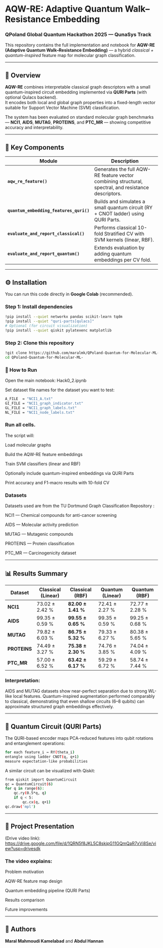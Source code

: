 # AQW-RE: Adaptive Quantum Walk–Resistance Embedding  
### QPoland Global Quantum Hackathon 2025 — QunaSys Track  

This repository contains the full implementation and notebook for **AQW-RE (Adaptive Quantum Walk–Resistance Embedding)** — a hybrid *classical + quantum-inspired* feature map for molecular graph classification.

---

## 🌟 Overview

**AQW-RE** combines interpretable classical graph descriptors with a small quantum-inspired circuit embedding implemented via **QURI Parts** (with optional Qulacs backend).  
It encodes both local and global graph properties into a fixed-length vector suitable for Support Vector Machine (SVM) classification.

The system has been evaluated on standard molecular graph benchmarks — **NCI1**, **AIDS**, **MUTAG**, **PROTEINS**, and **PTC_MR** — showing competitive accuracy and interpretability.

---

## 🧩 Key Components

| Module | Description |
|--------|--------------|
| **`aqw_re_feature()`** | Generates the full AQW-RE feature vector combining structural, spectral, and resistance descriptors. |
| **`quantum_embedding_features_quri()`** | Builds and simulates a small quantum circuit (RY + CNOT ladder) using QURI Parts. |
| **`evaluate_and_report_classical()`** | Performs classical 10-fold Stratified CV with SVM kernels (linear, RBF). |
| **`evaluate_and_report_quantum()`** | Extends evaluation by adding quantum embeddings per CV fold. |

---

## ⚙️ Installation

You can run this code directly in **Google Colab** (recommended).

### Step 1: Install dependencies
```bash
!pip install --quiet networkx pandas scikit-learn tqdm
!pip install --quiet "quri-parts[qulacs]"
# Optional (for circuit visualization)
!pip install --quiet qiskit pylatexenc matplotlib
```

### Step 2: Clone this repository
```bash
!git clone https://github.com/maralmk/QPoland-Quantum-for-Molecular-ML-.git
cd QPoland-Quantum-for-Molecular-ML-
```
### 🚀 How to Run

Open the main notebook:
Hack0_2.ipynb

Set dataset file names for the dataset you want to test:
```bash
A_FILE  = "NCI1_A.txt"
GI_FILE = "NCI1_graph_indicator.txt"
GL_FILE = "NCI1_graph_labels.txt"
NL_FILE = "NCI1_node_labels.txt"
```
### Run all cells.
The script will:

Load molecular graphs

Build the AQW-RE feature embeddings

Train SVM classifiers (linear and RBF)

Optionally include quantum-inspired embeddings via QURI Parts

Print accuracy and F1-macro results with 10-fold CV

### Datasets
Datasets used are from the TU Dortmund Graph Classification Repository
:

NCI1 — Chemical compounds for anti-cancer screening

AIDS — Molecular activity prediction

MUTAG — Mutagenic compounds

PROTEINS — Protein classification

PTC_MR — Carcinogenicity dataset

---

## 📊 Results Summary

| **Dataset** | **Classical (Linear)** | **Classical (RBF)** | **Quantum (Linear)** | **Quantum (RBF)** |
|--------------|------------------------|----------------------|----------------------|-------------------|
| **NCI1**     | 73.02 ± 2.42 % | **82.00 ± 1.41 %** | 72.41 ± 2.27 % | 72.77 ± 2.28 % |
| **AIDS**     | 99.35 ± 0.59 % | **99.55 ± 0.65 %** | 99.35 ± 0.59 % | 99.25 ± 0.68 % |
| **MUTAG**    | 79.82 ± 6.03 % | **86.75 ± 5.32 %** | 79.33 ± 6.27 % | 80.38 ± 5.65 % |
| **PROTEINS** | 74.49 ± 3.27 % | **75.38 ± 2.30 %** | 74.76 ± 3.85 % | 74.04 ± 4.09 % |
| **PTC_MR**   | 57.00 ± 6.52 % | **63.42 ± 6.17 %** | 59.29 ± 6.72 % | 58.74 ± 7.44 % |

### Interpretation:
AIDS and MUTAG datasets show near-perfect separation due to strong WL-like local features.
Quantum-inspired augmentation performed comparably to classical, demonstrating that even shallow circuits (6–8 qubits) can approximate structured graph embeddings effectively.

---

## 🧮 Quantum Circuit (QURI Parts)

The QURI-based encoder maps PCA-reduced features into qubit rotations and entanglement operations:
```bash
for each feature_i → RY(theta_i)
entangle using ladder CNOT(q, q+1)
measure expectation-like probabilities
```
A similar circuit can be visualized with Qiskit:
```bash
from qiskit import QuantumCircuit
qc = QuantumCircuit(6)
for q in range(6):
    qc.ry(0.5*q, q)
    if q < 5:
        qc.cx(q, q+1)
qc.draw('mpl')
```

---

## 🎥 Project Presentation

(Drive video link): https://drive.google.com/file/d/1QRN5f8JKL5C8skjpG11GQmQaR7xVi8Se/view?usp=drivesdk

### The video explains:

Problem motivation

AQW-RE feature map design

Quantum embedding pipeline (QURI Parts)

Results comparison

Future improvements

---

## 👥 Authors
**Maral Mahmoudi Kamelabad** and **Abdul Hannan**
